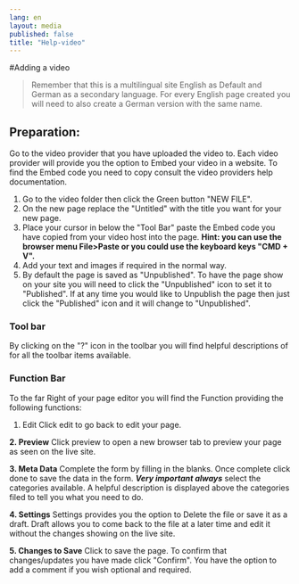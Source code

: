 ```yaml
---
lang: en
layout: media
published: false
title: "Help-video"
---
```



#Adding a video
 
>  Remember that this is a multilingual site English as Default and German as a secondary language. For every English page created you will need to also create a German version with the same name.

## Preparation:
Go to the video provider that you have uploaded the video to. Each video provider will provide you the option to Embed your video in a website. To find the Embed code you need to copy consult the video providers help documentation.  

1. Go to the video folder then click the Green button "NEW FILE". 
2. On the new page replace the "Untitled" with the title you want for your new page.
3. Place your cursor in below the "Tool Bar" paste the Embed code you have copied from your video host into the page. **Hint: you can use the browser menu File>Paste or you could use the keyboard keys "CMD + V".**
4. Add your text and images if required in the normal way.
5. By default the page is saved as "Unpublished". To have the page show on your site you will need to click the "Unpublished" icon to set it to "Published". If at any time you would like to Unpublish the page then just click the "Published" icon and it will change to "Unpublished".
 
### Tool bar
By clicking on the "?" icon in the toolbar you will find helpful descriptions of for all the toolbar items available. 
 
### Function Bar
To the far Right of your page editor you will find the Function providing the following functions:
1. Edit
Click edit to go back to edit your page.
 
**2. Preview**
Click preview to open a new browser tab to preview your page as seen on the live site.
 
**3. Meta Data**
Complete the form by filling in the blanks. Once complete click done to save the data in the form. _**Very important always**_ select the categories available. A helpful description is displayed above the categories filed to tell you what you need to do.
 
**4. Settings**
Settings provides you the option to Delete the file or save it as a draft. Draft allows you to come back to the file at a later time and edit it without the changes showing on the live site.
 
**5. Changes to Save**
Click to save the page. To confirm that changes/updates you have made click "Confirm". You have the option to add a comment if you wish optional and required.
